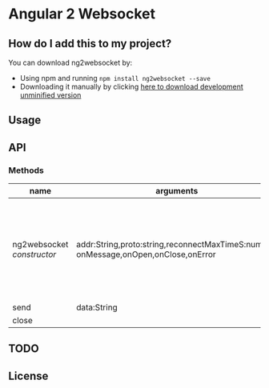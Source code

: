 # Angular 2 Websocket



## How do I add this to my project?

You can download ng2websocket by:

* Using npm and running `npm install ng2websocket --save`
* Downloading it manually by clicking [here to download development unminified version](https://raw.github.com/vanishs/ng2websocket/master/ng2websocket.ts)

## Usage



## API

### Methods

name        | arguments                                              | description
------------|-------------------------------------------------------------------------------------------------------|------------
ng2websocket <br>_constructor_ | addr:String,proto:string,reconnectMaxTimeS:number,<br>onMessage,onOpen,onClose,onError | Creates and opens a [WebSocket] instance. <br>ws = new ng2websocket('ws://foo',"proto",30,<br>&nbsp&nbsp(data)=>{this.onMessage(data);},<br>&nbsp&nbsp()=>{this.onOpen();},<br>&nbsp&nbsp()=>{this.onClose();},<br>&nbsp&nbsp()=>{this.onError();}<br>&nbsp&nbsp);
send        | data:String|ArrayBuffer                                                                               | send data
close       |                                                                                                       | Close the underlying socket,



## TODO



## License
